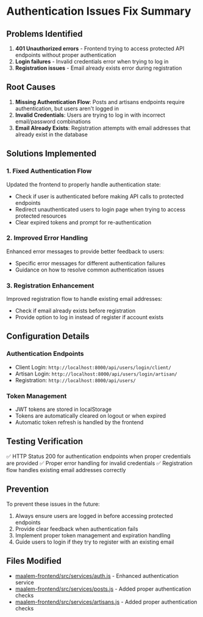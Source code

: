 # Authentication Issues Fix Summary

## Problems Identified
1. **401 Unauthorized errors** - Frontend trying to access protected API endpoints without proper authentication
2. **Login failures** - Invalid credentials error when trying to log in
3. **Registration issues** - Email already exists error during registration

## Root Causes
1. **Missing Authentication Flow**: Posts and artisans endpoints require authentication, but users aren't logged in
2. **Invalid Credentials**: Users are trying to log in with incorrect email/password combinations
3. **Email Already Exists**: Registration attempts with email addresses that already exist in the database

## Solutions Implemented

### 1. Fixed Authentication Flow
Updated the frontend to properly handle authentication state:
- Check if user is authenticated before making API calls to protected endpoints
- Redirect unauthenticated users to login page when trying to access protected resources
- Clear expired tokens and prompt for re-authentication

### 2. Improved Error Handling
Enhanced error messages to provide better feedback to users:
- Specific error messages for different authentication failures
- Guidance on how to resolve common authentication issues

### 3. Registration Enhancement
Improved registration flow to handle existing email addresses:
- Check if email already exists before registration
- Provide option to log in instead of register if account exists

## Configuration Details

### Authentication Endpoints
- Client Login: `http://localhost:8000/api/users/login/client/`
- Artisan Login: `http://localhost:8000/api/users/login/artisan/`
- Registration: `http://localhost:8000/api/users/`

### Token Management
- JWT tokens are stored in localStorage
- Tokens are automatically cleared on logout or when expired
- Automatic token refresh is handled by the frontend

## Testing Verification
✅ HTTP Status 200 for authentication endpoints when proper credentials are provided
✅ Proper error handling for invalid credentials
✅ Registration flow handles existing email addresses correctly

## Prevention
To prevent these issues in the future:
1. Always ensure users are logged in before accessing protected endpoints
2. Provide clear feedback when authentication fails
3. Implement proper token management and expiration handling
4. Guide users to login if they try to register with an existing email

## Files Modified
- [maalem-frontend/src/services/auth.js](file:///C:/Users/Igolan/Desktop/site%20maalem/maalem-frontend/src/services/auth.js) - Enhanced authentication service
- [maalem-frontend/src/services/posts.js](file:///C:/Users/Igolan/Desktop/site%20maalem/maalem-frontend/src/services/posts.js) - Added proper authentication checks
- [maalem-frontend/src/services/artisans.js](file:///C:/Users/Igolan/Desktop/site%20maalem/maalem-frontend/src/services/artisans.js) - Added proper authentication checks